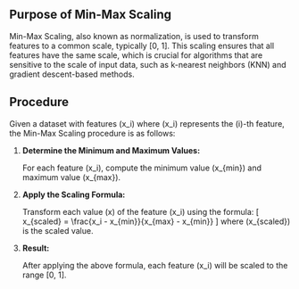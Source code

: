 ## Purpose of Min-Max Scaling

Min-Max Scaling, also known as normalization, is used to transform features to a common scale, typically [0, 1]. This scaling ensures that all features have the same scale, which is crucial for algorithms that are sensitive to the scale of input data, such as k-nearest neighbors (KNN) and gradient descent-based methods.

## Procedure

Given a dataset with features \(x_i\) where \(x_i\) represents the \(i\)-th feature, the Min-Max Scaling procedure is as follows:

1. **Determine the Minimum and Maximum Values:**

   For each feature \(x_i\), compute the minimum value \(x_{min}\) and maximum value \(x_{max}\).

2. **Apply the Scaling Formula:**

   Transform each value \(x\) of the feature \(x_i\) using the formula:
   \[
   x_{scaled} = \frac{x_i - x_{min}}{x_{max} - x_{min}}
   \]
   where \(x_{scaled}\) is the scaled value.

3. **Result:**

   After applying the above formula, each feature \(x_i\) will be scaled to the range [0, 1].
